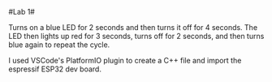 #Lab 1#

Turns on a blue LED for 2 seconds and then turns it off for 4 seconds. The LED then lights up
red for 3 seconds, turns off for 2 seconds, and then turns blue again to repeat the cycle.      

I used VSCode's PlatformIO plugin to create a C++ file and import the espressif ESP32 dev board.
